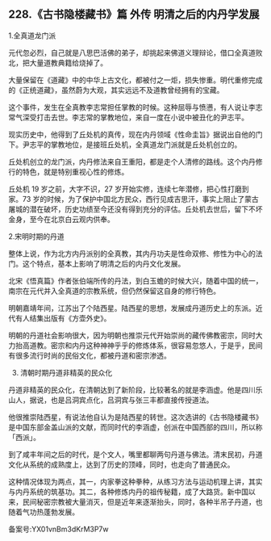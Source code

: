 ## 228.《古书隐楼藏书》篇 外传 明清之后的内丹学发展
1.全真道龙门派


元代忽必烈，自己就是八思巴活佛的弟子，却挑起来佛道义理辩论，借口全真道败北，把大量道教典籍给烧掉了。


大量保留在《道藏》中的中华上古文化，都被付之一炬，损失惨重。明代重修完成的《正统道藏》，虽然蔚为大观，其实远远不及道教曾经拥有的宝藏。


这个事件，发生在全真教李志常担任掌教的时候。这种屈辱与愤懑，有人说让李志常气深受打击去世。李志常的掌教地位，来自一度在小说中被丑化的尹志平。


现实历史中，他得到了丘处机的真传，现在内丹领域《性命圭旨》据说出自他的门下。尹志平的掌教地位，是接班丘处机，全真道龙门派就是丘处机创立的。


丘处机创立的龙门派，内丹修法来自王重阳，都是走个人清修的路线。这个内丹修行的特色，就是特别重视心性的修炼。


丘处机 19 岁之前，大字不识，27 岁开始实修，连续七年潜修，把心性打磨到家。73 岁的时候，为了保护中国北方民众，西行见成吉思汗，事实上阻止了蒙古屠城的潜在破坏，历史功绩至今还没有得到充分的评估。丘处机去世后，留下不坏金身，至今在北京白云观内供奉。


2.宋明时期的丹道


整体上说，作为北方内丹派别的全真教，其内丹功夫是性命双修、修性为中心的法门。这个特点，基本上影响了明清之后的内丹文化发展。


北宋《悟真篇》作者张伯端所传的丹法，到白玉蟾的时候大兴，随着中国的统一，南宗在元代并入全真道的宗教系统，但仍然保留这自身的修行特色。


明朝嘉靖年间，江苏出了个陆西星。陆西星的思想，发展成丹道历史上的东派。近代有人结集出版有《方壶外史》。


明朝的丹道社会影响很大，因为明朝也推崇元代开始崇尚的藏传佛教密宗，同时大力抬高道教。密宗和内丹这种神神乎乎的修炼体系，很容易忽悠人，于是乎，民间有很多流行时尚的民俗文化，都被丹道和密宗渗透。


3. 清朝时期丹道非精英的民众化


丹道非精英的民众化，在清朝达到了新阶段，比较著名的就是李涵虚。他是四川乐山人，据说，也是吕洞宾点化，吕洞宾与张三丰都直接传授道法。


他很推崇陆西星，有说法他自认为是陆西星的转世。这次选讲的《古书隐楼藏书》是中国东部金盖山派的文献，而同时代的李涵虚，创派在中国西部的四川，所以称「西派」。


到了咸丰年间之后的时代，是个文人，嘴里都聊两句丹道与佛法。清末民初，丹道文化从系统的成熟度上，达到了历史的顶峰，同时，也走向了普通民众。


这种情况体现为两点，其一，内家拳这种拳种，从练习方法与运动机理上讲，其实与内丹系统的筑基功。其二，各种修炼内丹的祖传秘籍，成了大路货。新中国以来，民间秘密宗教被大量消灭，但是近年来逐渐抬头，同时，各种半吊子丹道，也随着气功热蓬勃发展。


备案号:YX01vnBm3dKrM3P7w

